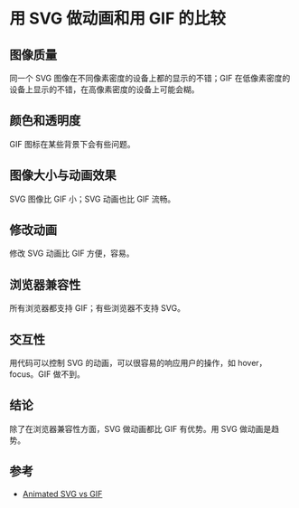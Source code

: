 # 用 SVG 做动画和用 GIF 的比较
## 图像质量
同一个 SVG 图像在不同像素密度的设备上都的显示的不错；GIF 在低像素密度的设备上显示的不错，在高像素密度的设备上可能会糊。

## 颜色和透明度
GIF 图标在某些背景下会有些问题。

## 图像大小与动画效果
SVG 图像比 GIF 小；SVG 动画也比 GIF 流畅。

## 修改动画
修改 SVG 动画比 GIF 方便，容易。

## 浏览器兼容性
所有浏览器都支持 GIF；有些浏览器不支持 SVG。

## 交互性
用代码可以控制 SVG 的动画，可以很容易的响应用户的操作，如 hover，focus。GIF 做不到。

## 结论
除了在浏览器兼容性方面，SVG 做动画都比 GIF 有优势。用 SVG 做动画是趋势。

## 参考
* [Animated SVG vs GIF](https://sarasoueidan.com/blog/svg-vs-gif/)
